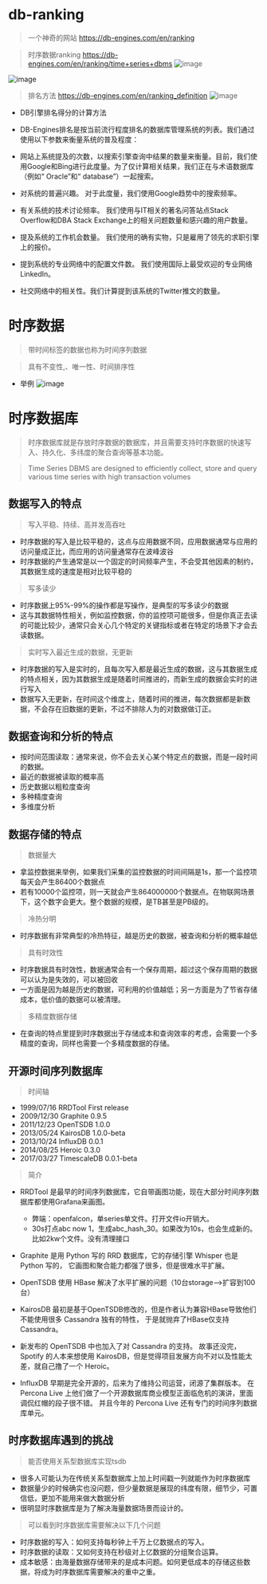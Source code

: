 # db-ranking
> 一个神奇的网站  https://db-engines.com/en/ranking


> 时序数据ranking https://db-engines.com/en/ranking/time+series+dbms
![image](./pic/db_engine_tsdb_ranking.png)

![image](./pic/tsdb_ranking_2.png)


> 排名方法  https://db-engines.com/en/ranking_definition
![image](./pic/ranking_method.png)

- DB引擎排名得分的计算方法
- DB-Engines排名是按当前流行程度排名的数据库管理系统的列表。我们通过使用以下参数来衡量系统的普及程度：

- 网站上系统提及的次数，以搜索引擎查询中结果的数量来衡量。目前，我们使用Google和Bing进行此度量。为了仅计算相关结果，我们正在与术语数据库（例如“ Oracle”和“ database”）一起搜索<system name>。

- 对系统的普遍兴趣。 对于此度量，我们使用Google趋势中的搜索频率。

- 有关系统的技术讨论频率。 我们使用与IT相关的著名问答站点Stack Overflow和DBA Stack Exchange上的相关问题数量和感兴趣的用户数量。

- 提及系统的工作机会数量。 我们使用的确有实物，只是雇用了领先的求职引擎上的报价。

- 提到系统的专业网络中的配置文件数。 我们使用国际上最受欢迎的专业网络LinkedIn。

- 社交网络中的相关性。我们计算提到该系统的Twitter推文的数量。

# 时序数据
> 带时间标签的数据也称为时间序列数据

> 具有不变性,、唯一性、时间排序性
- 举例
![image](./pic/时序mysql.png)

# 时序数据库
>时序数据库就是存放时序数据的数据库，并且需要支持时序数据的快速写入、持久化、多纬度的聚合查询等基本功能。

> Time Series DBMS are designed to efficiently collect, store and query various time series with high transaction volumes

## 数据写入的特点

> 写入平稳、持续、高并发高吞吐

- 时序数据的写入是比较平稳的，这点与应用数据不同，应用数据通常与应用的访问量成正比，而应用的访问量通常存在波峰波谷
- 时序数据的产生通常是以一个固定的时间频率产生，不会受其他因素的制约，其数据生成的速度是相对比较平稳的


> 写多读少
- 时序数据上95%-99%的操作都是写操作，是典型的写多读少的数据
- 这与其数据特性相关，例如监控数据，你的监控项可能很多，但是你真正去读的可能比较少，通常只会关心几个特定的关键指标或者在特定的场景下才会去读数据。

> 实时写入最近生成的数据，无更新
- 时序数据的写入是实时的，且每次写入都是最近生成的数据，这与其数据生成的特点相关，因为其数据生成是随着时间推进的，而新生成的数据会实时的进行写入
- 数据写入无更新，在时间这个维度上，随着时间的推进，每次数据都是新数据，不会存在旧数据的更新，不过不排除人为的对数据做订正。


## 数据查询和分析的特点
- 按时间范围读取：通常来说，你不会去关心某个特定点的数据，而是一段时间的数据。
- 最近的数据被读取的概率高
- 历史数据以粗粒度查询
- 多种精度查询
- 多维度分析

## 数据存储的特点
> 数据量大
- 拿监控数据来举例，如果我们采集的监控数据的时间间隔是1s，那一个监控项每天会产生86400个数据点
- 若有10000个监控项，则一天就会产生864000000个数据点。在物联网场景下，这个数字会更大。整个数据的规模，是TB甚至是PB级的。
> 冷热分明
- 时序数据有非常典型的冷热特征，越是历史的数据，被查询和分析的概率越低

> 具有时效性
- 时序数据具有时效性，数据通常会有一个保存周期，超过这个保存周期的数据可以认为是失效的，可以被回收
- 一方面是因为越是历史的数据，可利用的价值越低；另一方面是为了节省存储成本，低价值的数据可以被清理。
> 多精度数据存储
- 在查询的特点里提到时序数据出于存储成本和查询效率的考虑，会需要一个多精度的查询，同样也需要一个多精度数据的存储。



## 开源时间序列数据库
> 时间轴
- 1999/07/16 RRDTool First release
- 2009/12/30 Graphite 0.9.5
- 2011/12/23 OpenTSDB 1.0.0
- 2013/05/24 KairosDB 1.0.0-beta
- 2013/10/24 InfluxDB 0.0.1
- 2014/08/25 Heroic 0.3.0
- 2017/03/27 TimescaleDB 0.0.1-beta

> 简介
- RRDTool 是最早的时间序列数据库，它自带画图功能，现在大部分时间序列数据库都使用Grafana来画图。
  - 弊端：openfalcon，单series单文件。打开文件io开销大。
  - 30s打点abc now 1，生成abc_hash_30。如果改为10s，也会生成新的。比如2kw个文件。没有清理接口

- Graphite 是用 Python 写的 RRD 数据库，它的存储引擎 Whisper 也是 Python 写的， 它画图和聚合能力都强了很多，但是很难水平扩展。
- OpenTSDB 使用 HBase 解决了水平扩展的问题（10台storage-->扩容到100台）
- KairosDB 最初是基于OpenTSDB修改的，但是作者认为兼容HBase导致他们不能使用很多 Cassandra 独有的特性， 于是就抛弃了HBase仅支持Cassandra。
- 新发布的 OpenTSDB 中也加入了对 Cassandra 的支持。 故事还没完，Spotify 的人本来想使用 KairosDB，但是觉得项目发展方向不对以及性能太差，就自己撸了一个 Heroic。
- InfluxDB 早期是完全开源的，后来为了维持公司运营，闭源了集群版本。 在 Percona Live 上他们做了一个开源数据库商业模型正面临危机的演讲，里面调侃红帽的段子很不错。 并且今年的 Percona Live 还有专门的时间序列数据库单元。



## 时序数据库遇到的挑战
> 能否使用关系型数据库实现tsdb
- 很多人可能认为在传统关系型数据库上加上时间戳一列就能作为时序数据库
- 数据量少的时候确实也没问题，但少量数据是展现的纬度有限，细节少，可置信低，更加不能用来做大数据分析
- 很明显时序数据库是为了解决海量数据场景而设计的。

> 可以看到时序数据库需要解决以下几个问题

- 时序数据的写入：如何支持每秒钟上千万上亿数据点的写入。
- 时序数据的读取：又如何支持在秒级对上亿数据的分组聚合运算。
- 成本敏感：由海量数据存储带来的是成本问题。如何更低成本的存储这些数据，将成为时序数据库需要解决的重中之重。
